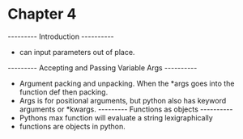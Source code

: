 # Chapter 4

--------- Introduction ----------
- can input parameters out of place.

--------- Accepting and Passing Variable Args ----------
- Argument packing and unpacking. When the *args goes into the function def then packing.
- Args is for positional arguments, but python also has keyword arguments or *kwargs.
--------- Functions as objects ----------
- Pythons max function will evaluate a string lexigraphically
- functions are objects in python.